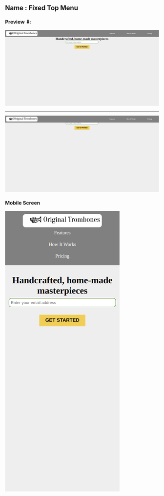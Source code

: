 ## Name : Fixed Top Menu

### Preview ⬇:

![Output Preview](./output/outputpreview.png)

---

![Output Preview](./output/outputpreview1.png)

### Mobile Screen

![Output Preview](./output/outputpreview2.png)
